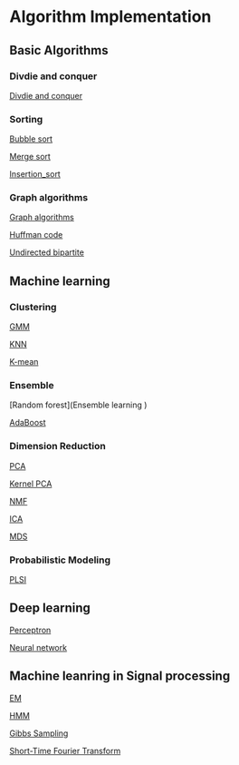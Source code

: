 # Algorithm Implementation

## Basic Algorithms

### Divdie and conquer

[Divdie and conquer](https://github.com/DongL/Algorithm-Implementation/blob/master/Divide-and-conquer.py)

### Sorting

[Bubble sort](https://github.com/DongL/Algorithm-Implementation/blob/master/Sorting%20algorithms.py)

[Merge sort](https://github.com/DongL/Algorithm-Implementation/blob/master/Sorting%20algorithms.py)

[Insertion_sort](https://github.com/DongL/Algorithm-Implementation/blob/master/Sorting%20algorithms.py)

### Graph algorithms

[Graph algorithms](https://github.com/DongL/Algorithm-Implementation/blob/master/Graph%20alogorithm.py)

[Huffman code](https://github.com/DongL/Algorithm-Implementation/blob/master/Huffman%20coding.py)

[Undirected bipartite](https://github.com/DongL/Algorithm-Implementation/blob/master/Undirected%20bipartite%20graph.py)


## Machine learning

### Clustering

[GMM](https://github.com/DongL/Algorithm-Implementation/blob/master/GMM.py)

[KNN]()

[K-mean]()

### Ensemble 

[Random forest](Ensemble learning )

[AdaBoost](https://github.com/DongL/Algorithm-Implementation/blob/master/AdaBoost.py)

### Dimension Reduction
[PCA]()

[Kernel PCA](https://github.com/DongL/Algorithm-Implementation/blob/master/Kernel%20PCA.py)

[NMF]()

[ICA]()

[MDS]()

### Probabilistic Modeling

[PLSI](https://github.com/DongL/Algorithm-Implementation/blob/master/PLSI.py)

## Deep learning

[Perceptron](https://github.com/DongL/Algorithm-Implementation/blob/master/Perceptron.py)

[Neural network](https://github.com/DongL/Algorithm-Implementation/blob/master/Neural%20network.py)


## Machine leanring in Signal processing

[EM]()

[HMM]()

[Gibbs Sampling](https://github.com/DongL/Algorithm-Implementation/blob/master/Gibbs%20sampling.py)

[Short-Time Fourier Transform](https://github.com/DongL/Algorithm-Implementation/blob/master/STFT.py)



